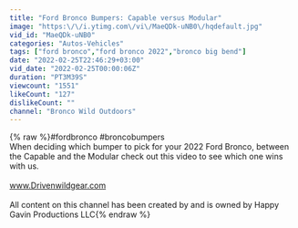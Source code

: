 ```yaml
---
title: "Ford Bronco Bumpers: Capable versus Modular"
image: "https:\/\/i.ytimg.com\/vi\/MaeQDk-uNB0\/hqdefault.jpg"
vid_id: "MaeQDk-uNB0"
categories: "Autos-Vehicles"
tags: ["ford bronco","ford bronco 2022","bronco big bend"]
date: "2022-02-25T22:46:29+03:00"
vid_date: "2022-02-25T00:00:06Z"
duration: "PT3M39S"
viewcount: "1551"
likeCount: "127"
dislikeCount: ""
channel: "Bronco Wild Outdoors"
---
```

{% raw %}#fordbronco #broncobumpers<br />When deciding which bumper to pick for your 2022 Ford Bronco, between the Capable and the Modular check out this video to see which one wins with us.<br /><br />www.Drivenwildgear.com<br /><br />All content on this channel has been created by and is owned by Happy Gavin Productions LLC{% endraw %}
